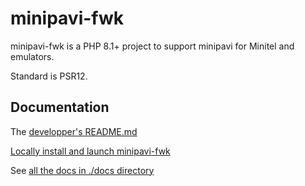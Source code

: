 # minipavi-fwk

minipavi-fwk is a PHP 8.1+ project to support minipavi for Minitel and emulators.

Standard is PSR12.

## Documentation
The [developper's README.md](./docs/en/README.md)

[Locally install and launch minipavi-fwk](./docs/en/Local-execution.md)

See [all the docs in ./docs directory](./docs/en/)
